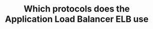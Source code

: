 ---
layout: answer
title: "Which protocols does the Application Load Balancer ELB use"
blurb: "An Application Load Balancer ELB supports load balancing of applications using HTTP and HTTPS (Secure HTTP) protocols."
quid: 84
---